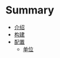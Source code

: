 # Summary

- [介绍](README.md)
- [构建](build.md)
- [配置](config/readme.md)
    - [单位](config/book/unit.md)
